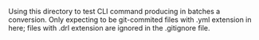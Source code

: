 Using this directory to test CLI command producing in batches a conversion.
Only expecting to be git-commited files with .yml extension in here;
files with .drl extension are ignored in the .gitignore file.
